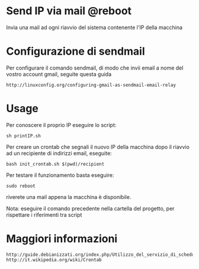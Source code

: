 Send IP via mail @reboot
================================

Invia una mail ad ogni riavvio del sistema contenente l'IP della macchina

Configurazione di sendmail
==========================

Per configurare il comando sendmail, di modo che invii email a nome del vostro account gmail, seguite questa guida

    http://linuxconfig.org/configuring-gmail-as-sendmail-email-relay
  
Usage
=====

Per conoscere il proprio IP eseguire lo script:

    sh printIP.sh

Per creare un crontab che segnali il nuovo IP della macchina dopo il riavvio ad un recipiente di indirizzi email, eseguite:

    bash init_crontab.sh $(pwd)/recipient

Per testare il funzionamento basta eseguire:

    sudo reboot
    
riverete una mail appena la macchina è disponibile.

Nota: eseguire il comando precedente nella cartella del progetto, per rispettare i riferimenti tra script

Maggiori informazioni
=====================

    http://guide.debianizzati.org/index.php/Utilizzo_del_servizio_di_scheduling_Cron#Stringhe_speciali
    http://it.wikipedia.org/wiki/Crontab

